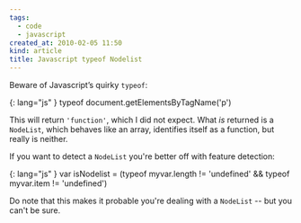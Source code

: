 ```yaml
---
tags:
  - code
  - javascript
created_at: 2010-02-05 11:50
kind: article
title: Javascript typeof Nodelist
---
```

Beware of Javascript’s quirky `typeof`:

{: lang="js" }
    typeof document.getElementsByTagName('p')

This will return `'function'`, which I did not expect. What _is_ returned is a `NodeList`, which behaves like an array, identifies itself as a function, but really is neither.

If you want to detect a `NodeList` you're better off with feature detection:

{: lang="js" }
    var isNodelist = (typeof myvar.length != 'undefined' &&
      typeof myvar.item != 'undefined')

Do note that this makes it probable you're dealing with a `NodeList` -- but you can't be sure.
